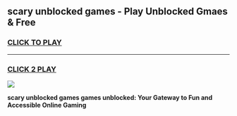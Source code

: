 
## scary unblocked games - Play Unblocked Gmaes & Free
<h3>
<a href="https://premium.freeplayer.one?title=scary_unblocked_games&ref=20F">CLICK TO PLAY</a></h3>
<hr>

<h3>
<a href="https://premium.freeplayer.one?title=scary_unblocked_games&ref=20F">CLICK 2 PLAY</a>
  
</h3>

<a href="https://premium.freeplayer.one?title=scary_unblocked_games&ref=20F/"><img src="https://clearcache.store/games.png"></a>


**scary unblocked games games unblocked: Your Gateway to Fun and Accessible Online Gaming**
